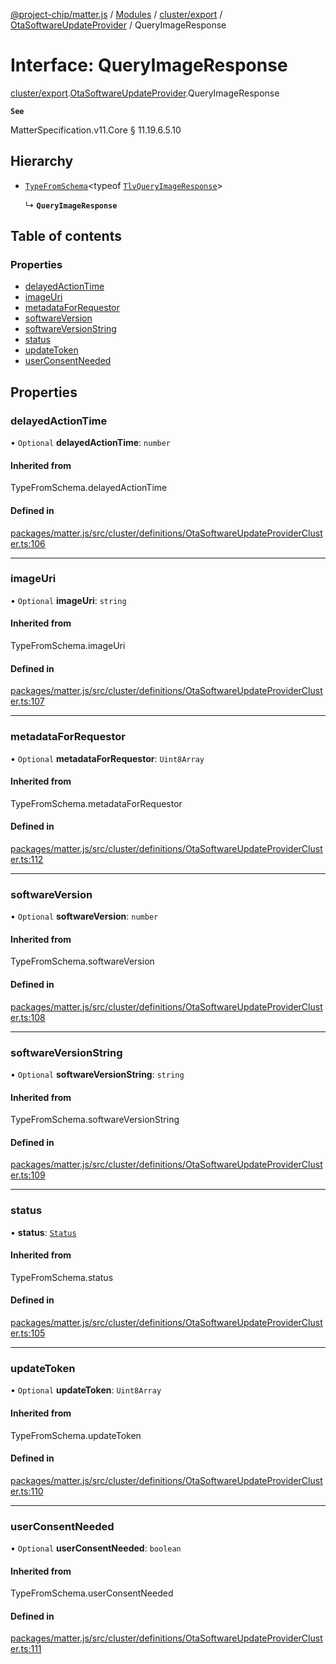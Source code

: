[@project-chip/matter.js](../README.md) / [Modules](../modules.md) / [cluster/export](../modules/cluster_export.md) / [OtaSoftwareUpdateProvider](../modules/cluster_export.OtaSoftwareUpdateProvider.md) / QueryImageResponse

# Interface: QueryImageResponse

[cluster/export](../modules/cluster_export.md).[OtaSoftwareUpdateProvider](../modules/cluster_export.OtaSoftwareUpdateProvider.md).QueryImageResponse

**`See`**

MatterSpecification.v11.Core § 11.19.6.5.10

## Hierarchy

- [`TypeFromSchema`](../modules/tlv_export.md#typefromschema)\<typeof [`TlvQueryImageResponse`](../modules/cluster_export.OtaSoftwareUpdateProvider.md#tlvqueryimageresponse)\>

  ↳ **`QueryImageResponse`**

## Table of contents

### Properties

- [delayedActionTime](cluster_export.OtaSoftwareUpdateProvider.QueryImageResponse.md#delayedactiontime)
- [imageUri](cluster_export.OtaSoftwareUpdateProvider.QueryImageResponse.md#imageuri)
- [metadataForRequestor](cluster_export.OtaSoftwareUpdateProvider.QueryImageResponse.md#metadataforrequestor)
- [softwareVersion](cluster_export.OtaSoftwareUpdateProvider.QueryImageResponse.md#softwareversion)
- [softwareVersionString](cluster_export.OtaSoftwareUpdateProvider.QueryImageResponse.md#softwareversionstring)
- [status](cluster_export.OtaSoftwareUpdateProvider.QueryImageResponse.md#status)
- [updateToken](cluster_export.OtaSoftwareUpdateProvider.QueryImageResponse.md#updatetoken)
- [userConsentNeeded](cluster_export.OtaSoftwareUpdateProvider.QueryImageResponse.md#userconsentneeded)

## Properties

### delayedActionTime

• `Optional` **delayedActionTime**: `number`

#### Inherited from

TypeFromSchema.delayedActionTime

#### Defined in

[packages/matter.js/src/cluster/definitions/OtaSoftwareUpdateProviderCluster.ts:106](https://github.com/project-chip/matter.js/blob/558e12c94a201592c28c7bc0743705360b3e5ca6/packages/matter.js/src/cluster/definitions/OtaSoftwareUpdateProviderCluster.ts#L106)

___

### imageUri

• `Optional` **imageUri**: `string`

#### Inherited from

TypeFromSchema.imageUri

#### Defined in

[packages/matter.js/src/cluster/definitions/OtaSoftwareUpdateProviderCluster.ts:107](https://github.com/project-chip/matter.js/blob/558e12c94a201592c28c7bc0743705360b3e5ca6/packages/matter.js/src/cluster/definitions/OtaSoftwareUpdateProviderCluster.ts#L107)

___

### metadataForRequestor

• `Optional` **metadataForRequestor**: `Uint8Array`

#### Inherited from

TypeFromSchema.metadataForRequestor

#### Defined in

[packages/matter.js/src/cluster/definitions/OtaSoftwareUpdateProviderCluster.ts:112](https://github.com/project-chip/matter.js/blob/558e12c94a201592c28c7bc0743705360b3e5ca6/packages/matter.js/src/cluster/definitions/OtaSoftwareUpdateProviderCluster.ts#L112)

___

### softwareVersion

• `Optional` **softwareVersion**: `number`

#### Inherited from

TypeFromSchema.softwareVersion

#### Defined in

[packages/matter.js/src/cluster/definitions/OtaSoftwareUpdateProviderCluster.ts:108](https://github.com/project-chip/matter.js/blob/558e12c94a201592c28c7bc0743705360b3e5ca6/packages/matter.js/src/cluster/definitions/OtaSoftwareUpdateProviderCluster.ts#L108)

___

### softwareVersionString

• `Optional` **softwareVersionString**: `string`

#### Inherited from

TypeFromSchema.softwareVersionString

#### Defined in

[packages/matter.js/src/cluster/definitions/OtaSoftwareUpdateProviderCluster.ts:109](https://github.com/project-chip/matter.js/blob/558e12c94a201592c28c7bc0743705360b3e5ca6/packages/matter.js/src/cluster/definitions/OtaSoftwareUpdateProviderCluster.ts#L109)

___

### status

• **status**: [`Status`](../enums/cluster_export.OtaSoftwareUpdateProvider.Status.md)

#### Inherited from

TypeFromSchema.status

#### Defined in

[packages/matter.js/src/cluster/definitions/OtaSoftwareUpdateProviderCluster.ts:105](https://github.com/project-chip/matter.js/blob/558e12c94a201592c28c7bc0743705360b3e5ca6/packages/matter.js/src/cluster/definitions/OtaSoftwareUpdateProviderCluster.ts#L105)

___

### updateToken

• `Optional` **updateToken**: `Uint8Array`

#### Inherited from

TypeFromSchema.updateToken

#### Defined in

[packages/matter.js/src/cluster/definitions/OtaSoftwareUpdateProviderCluster.ts:110](https://github.com/project-chip/matter.js/blob/558e12c94a201592c28c7bc0743705360b3e5ca6/packages/matter.js/src/cluster/definitions/OtaSoftwareUpdateProviderCluster.ts#L110)

___

### userConsentNeeded

• `Optional` **userConsentNeeded**: `boolean`

#### Inherited from

TypeFromSchema.userConsentNeeded

#### Defined in

[packages/matter.js/src/cluster/definitions/OtaSoftwareUpdateProviderCluster.ts:111](https://github.com/project-chip/matter.js/blob/558e12c94a201592c28c7bc0743705360b3e5ca6/packages/matter.js/src/cluster/definitions/OtaSoftwareUpdateProviderCluster.ts#L111)
